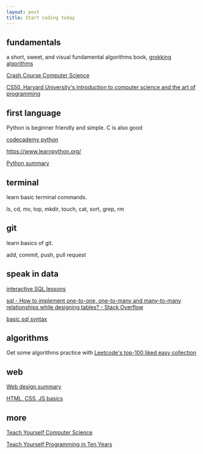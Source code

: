 ```yaml
---
layout: post
title: Start coding today 
---
```




## fundamentals 

a short, sweet, and visual fundamental algorithms book, [grokking algorithms](http://93.174.95.29/main/9F2B390517083CF4485BA524B80815F5)

[Crash Course Computer Science](https://www.youtube.com/playlist?list=PL8dPuuaLjXtNlUrzyH5r6jN9ulIgZBpdo)

[CS50, Harvard University's introduction to computer science and the art of programming](https://www.youtube.com/playlist?list=PLhQjrBD2T381L3iZyDTxRwOBuUt6m1FnW)

## first language

Python is beginner friendly and simple. C is also good 

[codecademy python](https://www.codecademy.com/learn/learn-python)

<https://www.learnpython.org/>

[Python summary](https://learnxinyminutes.com/docs/python/)

## terminal  

learn basic terminal commands. 

ls, cd, mv, top, mkdir, touch, cat, sort, grep, rm 

## git 

learn basics of git. 

add, commit, push, pull request
   
## speak in data

[interactive SQL lessons](https://sqlbolt.com/)

[sql - How to implement one-to-one, one-to-many and many-to-many relationships while designing tables? - Stack Overflow](https://stackoverflow.com/questions/7296846/how-to-implement-one-to-one-one-to-many-and-many-to-many-relationships-while-de)

[basic sql syntax](https://gist.github.com/selimslab/5e1447b0b8511fe75a92f99147c9a90f#file-alter-sql)
## algorithms

Get some algorithms practice with [Leetcode's top-100 liked easy collection](https://leetcode.com/problemset/top-100-liked-questions/?difficulty=Easy)


## web 

[Web design summary](https://jgthms.com/web-design-in-4-minutes/)

[HTML, CSS, JS basics](https://www.w3schools.com/html/default.asp)


## more

[Teach Yourself Computer Science](https://teachyourselfcs.com/)

[Teach Yourself Programming in Ten Years](http://norvig.com/21-days.html)